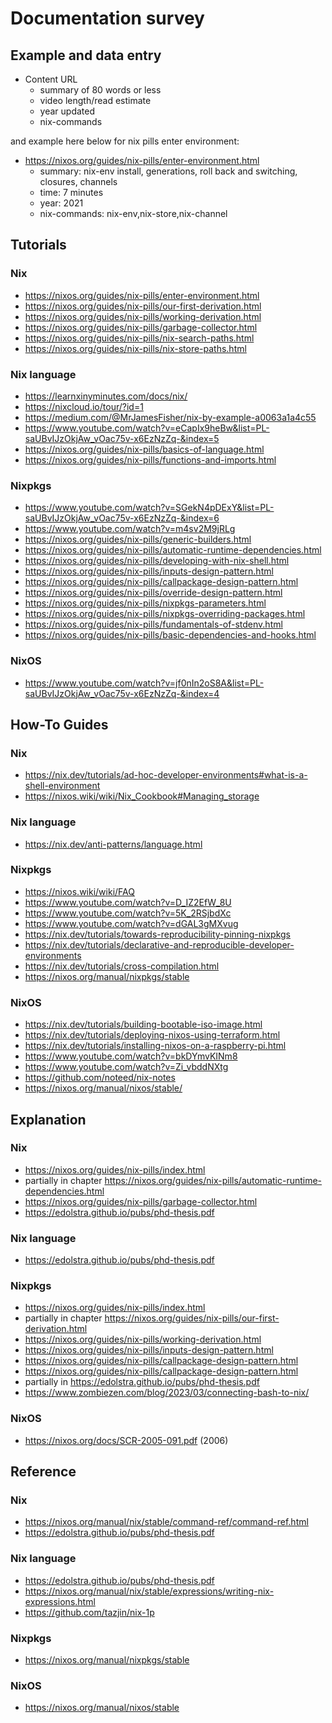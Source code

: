 # Documentation survey



## Example and data entry
- Content URL
  - summary of 80 words or less
  - video length/read estimate
  - year updated
  - nix-commands
  
and example here below for nix pills enter environment:
- https://nixos.org/guides/nix-pills/enter-environment.html
  - summary: nix-env install, generations, roll back and switching, closures, channels
  - time: 7 minutes
  - year: 2021
  - nix-commands: nix-env,nix-store,nix-channel

## Tutorials

### Nix
- https://nixos.org/guides/nix-pills/enter-environment.html
- https://nixos.org/guides/nix-pills/our-first-derivation.html
- https://nixos.org/guides/nix-pills/working-derivation.html
- https://nixos.org/guides/nix-pills/garbage-collector.html
- https://nixos.org/guides/nix-pills/nix-search-paths.html
- https://nixos.org/guides/nix-pills/nix-store-paths.html

### Nix language
- https://learnxinyminutes.com/docs/nix/
- https://nixcloud.io/tour/?id=1
- https://medium.com/@MrJamesFisher/nix-by-example-a0063a1a4c55
- https://www.youtube.com/watch?v=eCapIx9heBw&list=PL-saUBvIJzOkjAw_vOac75v-x6EzNzZq-&index=5
- https://nixos.org/guides/nix-pills/basics-of-language.html
- https://nixos.org/guides/nix-pills/functions-and-imports.html

### Nixpkgs
- https://www.youtube.com/watch?v=SGekN4pDExY&list=PL-saUBvIJzOkjAw_vOac75v-x6EzNzZq-&index=6
- https://www.youtube.com/watch?v=m4sv2M9jRLg
- https://nixos.org/guides/nix-pills/generic-builders.html
- https://nixos.org/guides/nix-pills/automatic-runtime-dependencies.html
- https://nixos.org/guides/nix-pills/developing-with-nix-shell.html
- https://nixos.org/guides/nix-pills/inputs-design-pattern.html
- https://nixos.org/guides/nix-pills/callpackage-design-pattern.html
- https://nixos.org/guides/nix-pills/override-design-pattern.html
- https://nixos.org/guides/nix-pills/nixpkgs-parameters.html
- https://nixos.org/guides/nix-pills/nixpkgs-overriding-packages.html
- https://nixos.org/guides/nix-pills/fundamentals-of-stdenv.html
- https://nixos.org/guides/nix-pills/basic-dependencies-and-hooks.html

### NixOS
- https://www.youtube.com/watch?v=jf0nIn2oS8A&list=PL-saUBvIJzOkjAw_vOac75v-x6EzNzZq-&index=4 

## How-To Guides

### Nix
- https://nix.dev/tutorials/ad-hoc-developer-environments#what-is-a-shell-environment
- https://nixos.wiki/wiki/Nix_Cookbook#Managing_storage

### Nix language
- https://nix.dev/anti-patterns/language.html

### Nixpkgs
- https://nixos.wiki/wiki/FAQ
- https://www.youtube.com/watch?v=D_IZ2EfW_8U
- https://www.youtube.com/watch?v=5K_2RSjbdXc
- https://www.youtube.com/watch?v=dGAL3gMXvug
- https://nix.dev/tutorials/towards-reproducibility-pinning-nixpkgs
- https://nix.dev/tutorials/declarative-and-reproducible-developer-environments
- https://nix.dev/tutorials/cross-compilation.html
- https://nixos.org/manual/nixpkgs/stable

### NixOS
- https://nix.dev/tutorials/building-bootable-iso-image.html
- https://nix.dev/tutorials/deploying-nixos-using-terraform.html
- https://nix.dev/tutorials/installing-nixos-on-a-raspberry-pi.html
- https://www.youtube.com/watch?v=bkDYmvKINm8
- https://www.youtube.com/watch?v=Zi_vbddNXtg
- https://github.com/noteed/nix-notes
- https://nixos.org/manual/nixos/stable/


## Explanation

### Nix
- https://nixos.org/guides/nix-pills/index.html
- partially in chapter https://nixos.org/guides/nix-pills/automatic-runtime-dependencies.html
- https://nixos.org/guides/nix-pills/garbage-collector.html
- https://edolstra.github.io/pubs/phd-thesis.pdf

### Nix language
- https://edolstra.github.io/pubs/phd-thesis.pdf

### Nixpkgs
- https://nixos.org/guides/nix-pills/index.html
- partially in chapter https://nixos.org/guides/nix-pills/our-first-derivation.html
- https://nixos.org/guides/nix-pills/working-derivation.html
- https://nixos.org/guides/nix-pills/inputs-design-pattern.html
- https://nixos.org/guides/nix-pills/callpackage-design-pattern.html
- https://nixos.org/guides/nix-pills/callpackage-design-pattern.html
- partially in https://edolstra.github.io/pubs/phd-thesis.pdf
- https://www.zombiezen.com/blog/2023/03/connecting-bash-to-nix/

### NixOS
- https://nixos.org/docs/SCR-2005-091.pdf (2006) 

## Reference

### Nix
- https://nixos.org/manual/nix/stable/command-ref/command-ref.html
- https://edolstra.github.io/pubs/phd-thesis.pdf

### Nix language
- https://edolstra.github.io/pubs/phd-thesis.pdf
- https://nixos.org/manual/nix/stable/expressions/writing-nix-expressions.html
- https://github.com/tazjin/nix-1p

### Nixpkgs
- https://nixos.org/manual/nixpkgs/stable

### NixOS
- https://nixos.org/manual/nixos/stable